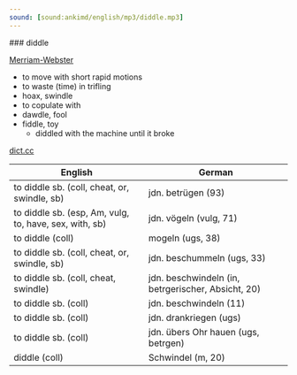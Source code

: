 ```yaml
---
sound: [sound:ankimd/english/mp3/diddle.mp3]
---
```


\### diddle

[Merriam-Webster](https://www.merriam-webster.com/dictionary/diddle)

- to move with short rapid motions
- to waste (time) in trifling
- hoax, swindle
- to copulate with
- dawdle, fool
- fiddle, toy
    - diddled with the machine until it broke

[dict.cc](https://www.dict.cc/diddle)

| English        | German       |
| -------------- | ------------ |
| to diddle sb. (coll, cheat, or, swindle, sb) | jdn. betrügen (93) |
| to diddle sb. (esp, Am, vulg, to, have, sex, with, sb) | jdn. vögeln (vulg, 71) |
| to diddle (coll) | mogeln (ugs, 38) |
| to diddle sb. (coll, cheat, or, swindle, sb) | jdn. beschummeln (ugs, 33) |
| to diddle sb. (coll, cheat, swindle) | jdn. beschwindeln (in, betrgerischer, Absicht, 20) |
| to diddle sb. (coll) | jdn. beschwindeln (11) |
| to diddle sb. (coll) | jdn. drankriegen (ugs) |
| to diddle sb. (coll) | jdn. übers Ohr hauen (ugs, betrgen) |
| diddle (coll) | Schwindel (m, 20) |
